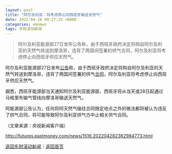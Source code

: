 ```yaml
---
layout: post
title: "阿尔及利亚：将考虑停止向西班牙输送天然气"
date: 2022-04-28 09:27:25 +0800
categories: emnews
tags: 东财滚动新闻
---
```

> 阿尔及利亚能源部27日发布公告称，由于西班牙政府决定将购自阿尔及利亚的天然气转送到摩洛哥，违背了两国间签署的供气合同，阿尔及利亚将考虑停止向西班牙供应天然气。

<p>阿尔及利亚能源部27日发布<span id="Info.3332"><a href="http://data.eastmoney.com/notices/" class="infokey">公告</a></span>称，由于西班牙政府决定将购自阿尔及利亚的天然气转送到摩洛哥，违背了两国间签署的供气<span id="Info.3300"><a href="http://data.eastmoney.com/zdht/" class="infokey">合同</a></span>，阿尔及利亚将考虑停止向西班牙供应天然气。</p>
 <p>据悉，西班牙能源部当天通知阿尔及利亚能源部，西班牙将从当天或28日起通过马格里布输气管线向摩洛哥输送天然气。</p>
 <p>阿能源部公告认为，任何将阿天然气输往合同限定地点之外的做法都将被认为违反了供气合同，将可能导致阿尔及利亚供气方中止相关供气合同。</p>
 <p></p><p class="em_media">（文章来源：央视新闻客户端）</p>

<http://futures.eastmoney.com/news/1516,202204282362984773.html>

[返回东财滚动新闻](//finews.withounder.com/emnews/)｜[返回首页](//finews.withounder.com/)